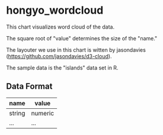 hongyo_wordcloud
====

This chart visualizes word cloud of the data.

The square root of "value" determines the size of the "name."

The layouter we use in this chart is witten by jasondavies (https://github.com/jasondavies/d3-cloud).

The sample data is the "islands" data set in R.

## Data Format

| name | value |
|-------------|-------------|
| string        | numeric        |
| ... | ... |

